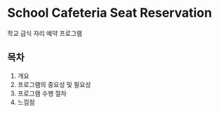 # School Cafeteria Seat Reservation
학교 급식 자리 예약 프로그램

## 목차
1. 개요
2. 프로그램의 중요성 및 필요성
3. 프로그램 수행 절차
4. 느낌점
